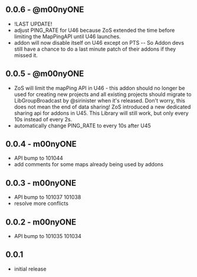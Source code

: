## 0.0.6 - @m00nyONE
- !LAST UPDATE!
- adjust PING_RATE for U46 because ZoS extended the time before limiting the MapPingAPI until U46 launches.
- addon will now disable itself on U46 except on PTS -- So Addon devs still have a chance to do a last minute patch of their addons if they missed it.

## 0.0.5 - @m00nyONE
- ZoS will limit the mapPing API in U46 - this addon should no longer be used for creating new projects and all existing projects should migrate to LibGroupBroadcast by @sirinister when it's released. Don't worry, this does not mean the end of data sharing! ZoS introduced a new dedicated sharing api for addons in U45. This Library will still work, but only every 10s instead of every 2s.
- automatically change PING_RATE to every 10s after U45

## 0.0.4 - m00nyONE
- API bump to 101044
- add comments for some maps already being used by addons

## 0.0.3 - m00nyONE
- API bump to 101037 101038
- resolve more conflicts

## 0.0.2 - m00nyONE
- API bump to 101035 101034

## 0.0.1
- initial release